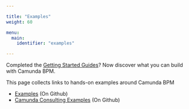 ```yaml
---

title: "Examples"
weight: 60

menu:
  main:
    identifier: "examples"

---
```


Completed the <a href="/get-started">Getting Started Guides</a>? Now discover what you can build with Camunda BPM.

This page collects links to hands-on examples around Camunda BPM

* [Examples](https://github.com/camunda/camunda-bpm-examples) (On Github)
* [Camunda Consulting Examples](https://github.com/camunda/camunda-consulting) (On Github)
